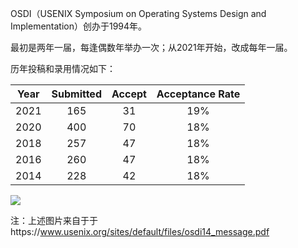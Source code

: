 OSDI（USENIX Symposium on Operating Systems Design and Implementation）创办于1994年。

最初是两年一届，每逢偶数年举办一次；从2021年开始，改成每年一届。

历年投稿和录用情况如下：

| Year | Submitted | Accept | Acceptance Rate |
| :--: | :-------: | :----: | :-------------: |
| 2021 |    165    |   31   |       19%       |
| 2020 |    400    |   70   |       18%       |
| 2018 |    257    |   47   |       18%       |
| 2016 |    260    |   47   |       18%       |
| 2014 |    228    |   42   |       18%       |

![](/img/osdi-submitted-acceptance-rate.png)

注：上述图片来自于于https://www.usenix.org/sites/default/files/osdi14_message.pdf

